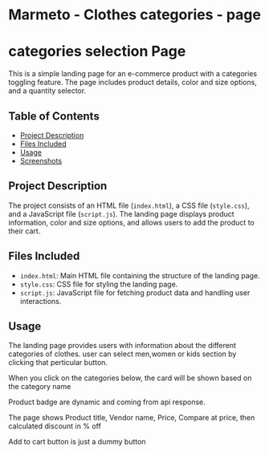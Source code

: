 # Marmeto - Clothes categories - page

# categories selection Page

This is a simple landing page for an e-commerce product with a categories toggling feature. The page includes product details, color and size options, and a quantity selector.

## Table of Contents

- [Project Description](#project-description)
- [Files Included](#files-included)
- [Usage](#usage)
- [Screenshots](#screenshots)

## Project Description

The project consists of an HTML file (`index.html`), a CSS file (`style.css`), and a JavaScript file (`script.js`). The landing page displays product information, color and size options, and allows users to add the product to their cart.

## Files Included

- `index.html`: Main HTML file containing the structure of the landing page.
- `style.css`: CSS file for styling the landing page.
- `script.js`: JavaScript file for fetching product data and handling user interactions.

## Usage
The landing page provides users with information about the different categories of clothes. user can select men,women or kids section by clicking that perticular button.

When you click on the categories below, the card will be shown based on the category name

Product badge are dynamic and coming from api response.

The page shows Product title, Vendor name, Price, Compare at price, then calculated discount in % off

Add to cart button is just a dummy button
